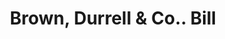 ---
doi: 10.7916/D8BP1DSP
date_other: '1889'
date_other_textual: '1889'
form: printed ephemera
genre:
- Invoices
name:
- Brown, Durrell & Co.
object_in_context_url: https://biggert.cul.columbia.edu/items/view/ave_biggert_00343
subject_hierarchical_geographic:
- Boston, Massachusetts, United States
subject_name:
- Brown, Durrell & Co.
title: Brown, Durrell & Co.. Bill
sort_title: Brown, Durrell & Co.. Bill
call_number: ave_biggert_00343
coordinates:
- 42.35805555555556,-71.06361111111111
pid: ave_biggert_00343
identifiers: ave_biggert_00343
thumbnail: https://derivativo-3.library.columbia.edu/iiif/2/ldpd:344128/full/!256,256/0/native.jpg
permalink: "/biggert/ave_biggert_00343/"
layout: iiif-image-page
---